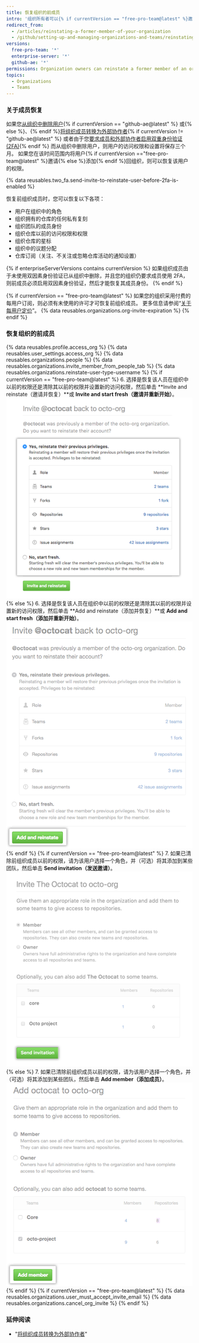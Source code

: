```yaml
---
title: 恢复组织的前成员
intro: '组织所有者可以{% if currentVersion == "free-pro-team@latest" %}邀请前组织成员重新加入{% else %}将前成员添加到{% endif%}您的组织，并可选择是否恢复该人员以前的角色、访问权限、复刻和设置。'
redirect_from:
  - /articles/reinstating-a-former-member-of-your-organization
  - /github/setting-up-and-managing-organizations-and-teams/reinstating-a-former-member-of-your-organization
versions:
  free-pro-team: '*'
  enterprise-server: '*'
  github-ae: '*'
permissions: Organization owners can reinstate a former member of an organization.
topics:
  - Organizations
  - Teams
---
```


### 关于成员恢复

如果您[从组织中删除用户](/articles/removing-a-member-from-your-organization){% if currentVersion == "github-ae@latest" %} 或{% else %}、{% endif %}[将组织成员转换为外部协作者](/articles/converting-an-organization-member-to-an-outside-collaborator){% if currentVersion != "github-ae@latest" %} 或者由于您[要求成员和外部协作者启用双重身份验证 (2FA)](/articles/requiring-two-factor-authentication-in-your-organization){% endif %} 而从组织中删除用户，则用户的访问权限和设置将保存三个月。 如果您在该时间范围内将用户{% if currentVersion =="free-pro-team@latest" %}邀请{% else %}添加{% endif %}回组织，则可以恢复该用户的权限。

{% data reusables.two_fa.send-invite-to-reinstate-user-before-2fa-is-enabled %}

恢复前组织成员时，您可以恢复以下各项：
 - 用户在组织中的角色
 - 组织拥有的仓库的任何私有复刻
 - 组织团队的成员身份
 - 组织仓库以前的访问权限和权限
 - 组织仓库的星标
 - 组织中的议题分配
 - 仓库订阅（关注、不关注或忽略仓库活动的通知设置）

{% if enterpriseServerVersions contains currentVersion %}
如果组织成员由于未使用双因素身份验证已从组织中删除，并且您的组织仍要求成员使用 2FA，则前成员必须启用双因素身份验证，然后才能恢复其成员身份。
{% endif %}

{% if currentVersion == "free-pro-team@latest" %}
如果您的组织采用付费的每用户订阅，则必须有未使用的许可才可恢复前组织成员。 更多信息请参阅“[关于每用户定价](/articles/about-per-user-pricing)”。 {% data reusables.organizations.org-invite-expiration %}
{% endif %}

### 恢复组织的前成员

{% data reusables.profile.access_org %}
{% data reusables.user_settings.access_org %}
{% data reusables.organizations.people %}
{% data reusables.organizations.invite_member_from_people_tab %}
{% data reusables.organizations.reinstate-user-type-username %}
{% if currentVersion == "free-pro-team@latest" %}
6. 选择是恢复该人员在组织中以前的权限还是清除其以前的权限并设置新的访问权限，然后单击 **Invite and reinstate（邀请并恢复）**或 **Invite and start fresh（邀请并重新开始）**。 ![选择是否恢复信息](/assets/images/help/organizations/choose_whether_to_restore_org_member_info.png)
{% else %}
6. 选择是恢复该人员在组织中以前的权限还是清除其以前的权限并设置新的访问权限，然后单击 **Add and reinstate（添加并恢复）**或 **Add and start fresh（添加并重新开始）**。 ![选择是否恢复权限](/assets/images/help/organizations/choose_whether_to_restore_org_member_info_ghe.png)
{% endif %}
{% if currentVersion == "free-pro-team@latest" %}
7. 如果已清除前组织成员以前的权限，请为该用户选择一个角色，并（可选）将其添加到某些团队，然后单击 **Send invitation（发送邀请）**。 ![角色和团队选项及发送邀请按钮](/assets/images/help/organizations/add-role-send-invitation.png)
{% else %}
7. 如果已清除前组织成员以前的权限，请为该用户选择一个角色，并（可选）将其添加到某些团队，然后单击 **Add member（添加成员）**。 ![角色和团队选项及添加成员按钮](/assets/images/help/organizations/add-role-add-member.png)
{% endif %}
{% if currentVersion == "free-pro-team@latest" %}
{% data reusables.organizations.user_must_accept_invite_email %} {% data reusables.organizations.cancel_org_invite %}
{% endif %}

### 延伸阅读

- "[将组织成员转换为外部协作者](/articles/converting-an-organization-member-to-an-outside-collaborator)"
